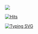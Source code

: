 <!-- 배너 + 문구 -->
<img src="https://capsule-render.vercel.app/api?type=waving&color=timeGradient&height=150&section=header&text=Wel%20Come😎&fontSize=90" />  

<!-- GitHub 프로필 방문횟수 (toDay/toTal) -->
[![Hits](https://hits.seeyoufarm.com/api/count/incr/badge.svg?url=https%3A%2F%2Fgithub.com%2Fbin2bin&count_bg=%2379C83D&title_bg=%23555555&icon=&icon_color=%23E7E7E7&title=GitHub&edge_flat=false)](https://hits.seeyoufarm.com)

 <!-- 원하는 문구 좌에서 우로 애니메이션 효과 -->
[![Typing SVG](https://readme-typing-svg.herokuapp.com/?color=000000&lines=Hello+my+name+is+Hyunbin+~&font=Redressed&size=40)](https://git.io/typing-svg)

